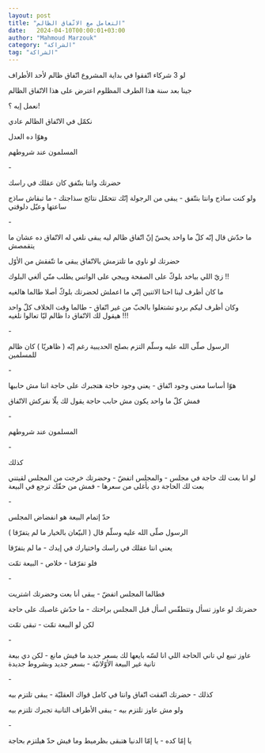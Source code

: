 ```yaml
---
layout: post
title: "التعامل مع الاتّفاق الظالم"
date:   2024-04-10T00:00:01+03:00
author: "Mahmoud Marzouk"
category: "الشراكة"
tag: "الشراكة"
---
```



لو 3 شركاء اتّفقوا في بداية المشروع اتّفاق ظالم لأحد
الأطراف

جينا بعد سنة هذا الطرف المظلوم اعترض على هذا الاتّفاق
الظالم

نعمل إيه ؟!

نكمّل في الاتّفاق الظالم عادي

وهوّا ده العدل

المسلمون عند شروطهم

\-

حضرتك وانتا بتتّفق كان عقلك في راسك

ولو كنت ساذج وانتا بتتّفق - يبقى من الرجولة إنّك تتحمّل
نتائج سذاجتك - ما تبقاش ساذج ساعتها وعيّل دلوقتي

\-

ما حدّش قال إنّه كلّ ما واحد يحسّ إنّ اتّفاق ظالم ليه يبقى
نلغي له الاتّفاق ده عشان ما يتقمصش

حضرتك لو ناوي ما تلتزمش بالاتّفاق يبقى ما تتّفقش من
الأوّل

زيّ اللي بياخد بلوكّ على الصفحة وييجي على الواتس يطلب منّي
ألغي البلوك !!

ما كان أظرف لينا احنا الاتنين إنّي ما اعملش لحضرتك بلوكّ
أصلا طالما هالغيه

وكان أظرف ليكم بردو تشتغلوا بالحبّ من غير اتّفاق - طالما
وقت الخلاف كلّ واحد هيقول لك الاتّفاق دا ظالم ليّا تعالوا نلغيه !!!

\-

الرسول صلّى الله عليه وسلّم التزم بصلح الحديبية رغم إنّه (
ظاهريّا ) كان ظالم للمسلمين

\-

هوّا أساسا معنى وجود اتّفاق - يعني وجود حاجة هتجبرك على
حاجة انتا مش حاببها

فمش كلّ ما واحد يكون مش حابب حاجة يقول لك يلّا نفركش
الاتّفاق

\-

المسلمون عند شروطهم

\-

كذلك

لو انا بعت لك حاجة في مجلس - والمجلس اتفضّ - وحضرتك خرجت
من المجلس لقيتني بعت لك الحاجة دي بأغلى من سعرها - فمش من حقّك ترجع في
البيعة

\-

حدّ إتمام البيعة هو انفضاض المجلس

الرسول صلّى الله عليه وسلّم قال ( البيّعان بالخيار ما لم
يتفرّقا )

يعني انتا عقلك في راسك واختيارك في إيدك - ما لم
يتفرّقا

فلو تفرّقنا - خلاص - البيعة تمّت

\-

فطالما المجلس اتفضّ - يبقى أنا بعت وحضرتك اشتريت

حضرتك لو عاوز تسأل وتتطقّس اسأل قبل المجلس براحتك - ما
حدّش غاصبك على حاجة

لكن لو البيعة تمّت - تبقى تمّت

\-

عاوز تبيع لي تاني الحاجة اللي انا لسّه بايعها لك بسعر
جديد ما فيش مانع - لكن دي بيعة تانية غير البيعة الأوّلانيّة - بسعر جديد
وبشروط جديدة

\-

كذلك - حضرتك اتّفقت اتّفاق وانتا في كامل قواك
العقليّة - يبقى تلتزم بيه

ولو مش عاوز تلتزم بيه - يبقى الأطراف التانية تجبرك تلتزم
بيه

\-

يا إمّا كده - يا إمّا الدنيا هتبقى بظرميط وما فيش حدّ
هيلتزم بحاجة
